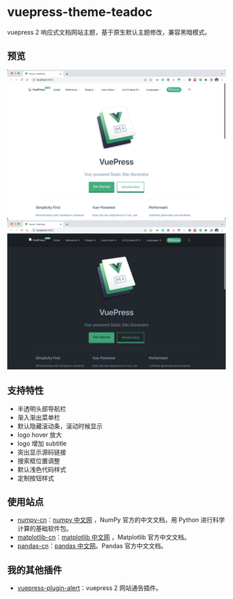 # vuepress-theme-teadoc

vuepress 2 响应式文档网站主题，基于原生默认主题修改，兼容黑暗模式。

## 预览

![普通模式](./snapshot.png)
![黑暗模式](./snapshot-dark.png)

## 支持特性

- 半透明头部导航栏
- 渐入渐出菜单栏
- 默认隐藏滚动条，滚动时候显示
- logo hover 放大
- logo 增加 subtitle
- 突出显示源码链接
- 搜索框位置调整
- 默认浅色代码样式
- 定制按钮样式

## 使用站点

- [numpy-cn](https://github.com/teadocs/numpy-cn)：[numpy 中文网](https://www.numpy.org.cn/) ，NumPy 官方的中文文档，用 Python 进行科学计算的基础软件包。
- [matplotlib-cn](https://github.com/teadocs/matplotlib-cn)：[matplotlib 中文网](https://www.matplotlib.org.cn/) ，Matplotlib 官方中文文档。
- [pandas-cn](https://github.com/teadocs/pandas-cn)：[pandas 中文网](https://www.pypandas.cn/)。Pandas 官方中文文档。

## 我的其他插件

- [vuepress-plugin-alert](https://github.com/wuwb/vuepress-plugin-alert)：vuepress 2 网站通告插件。
